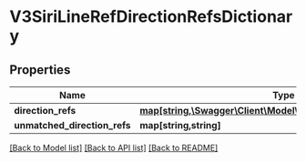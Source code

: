 # V3SiriLineRefDirectionRefsDictionary

## Properties
Name | Type | Description | Notes
------------ | ------------- | ------------- | -------------
**direction_refs** | [**map[string,\Swagger\Client\Model\V3SiriReferenceDataDetail[]]**](array.md) |  | [optional] 
**unmatched_direction_refs** | **map[string,string]** |  | [optional] 

[[Back to Model list]](../../README.md#documentation-for-models) [[Back to API list]](../../README.md#documentation-for-api-endpoints) [[Back to README]](../../README.md)

